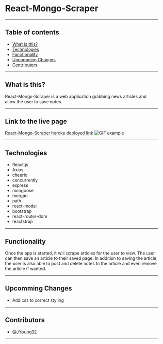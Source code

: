 # React-Mongo-Scraper

---- 

 ## Table of contents
* [What is this?](#what-is-this)
* [Technologies](#technologies)
* [Functionality](#functionality)
* [Upcomming Changes](#upcomming-changes)
* [Contributors](#contributors)

----

## What is this?

React-Mongo-Scraper is a web application grabbing news articles and allow the user to save notes.


----

## Link to the live page
[React-Mongo-Scraper heroku deployed link](https://thawing-lowlands-26119.herokuapp.com/)
![GIF example](./public/img/react-mongo-scraper-example.gif)

----

## Technologies

* React.js
* Axios
* cheerio
* concurrently
* express
* mongoose
* morgan
* path
* react-modal
* bootstrap
* react-router-dom
* reactstrap

----

## Functionality

Once the app is started, it will scrape articles for the user to view. The user can then save an article to their saved page. In addition to saving the article, the user is also able to post and delete notes to the article and even remove the article if wanted.
    
----

## Upcomming Changes

* Add css to correct styling

----

## Contributors

* [@JYoung32](https://github.com/JYoung32)

----
